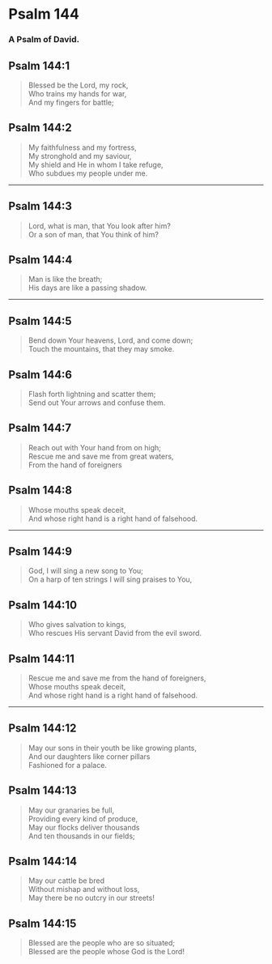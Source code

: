 # Psalm 144

### A Psalm of David.

## Psalm 144:1

> Blessed be the Lord, my rock,  
> Who trains my hands for war,  
> And my fingers for battle;

## Psalm 144:2

> My faithfulness and my fortress,  
> My stronghold and my saviour,  
> My shield and He in whom I take refuge,  
> Who subdues my people under me.

---

## Psalm 144:3

> Lord, what is man, that You look after him?  
> Or a son of man, that You think of him?

## Psalm 144:4

> Man is like the breath;  
> His days are like a passing shadow.

---

## Psalm 144:5

> Bend down Your heavens, Lord, and come down;  
> Touch the mountains, that they may smoke.

## Psalm 144:6

> Flash forth lightning and scatter them;  
> Send out Your arrows and confuse them.

## Psalm 144:7

> Reach out with Your hand from on high;  
> Rescue me and save me from great waters,  
> From the hand of foreigners

## Psalm 144:8

> Whose mouths speak deceit,  
> And whose right hand is a right hand of falsehood.

---

## Psalm 144:9

> God, I will sing a new song to You;  
> On a harp of ten strings I will sing praises to You,

## Psalm 144:10

> Who gives salvation to kings,  
> Who rescues His servant David from the evil sword.

## Psalm 144:11

> Rescue me and save me from the hand of foreigners,  
> Whose mouths speak deceit,  
> And whose right hand is a right hand of falsehood.

---

## Psalm 144:12

> May our sons in their youth be like growing plants,  
> And our daughters like corner pillars  
> Fashioned for a palace.

## Psalm 144:13

> May our granaries be full,  
> Providing every kind of produce,  
> May our flocks deliver thousands  
> And ten thousands in our fields;

## Psalm 144:14

> May our cattle be bred  
> Without mishap and without loss,  
> May there be no outcry in our streets!

## Psalm 144:15

> Blessed are the people who are so situated;  
> Blessed are the people whose God is the Lord!
